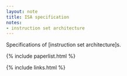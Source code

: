 ```yaml
---
layout: note
title: ISA specification
notes:
- instruction set architecture
---
```


Specifications of [instruction set architecture]s.


{% include paperlist.html %}

{% include links.html %}
